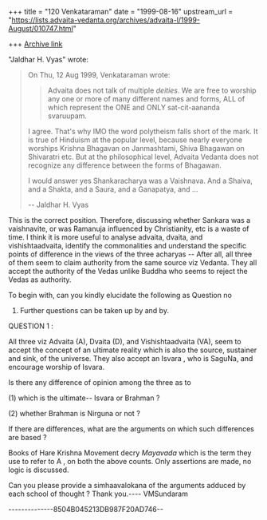 +++
title = "120 Venkataraman"
date = "1999-08-16"
upstream_url = "https://lists.advaita-vedanta.org/archives/advaita-l/1999-August/010747.html"

+++
[Archive link](https://lists.advaita-vedanta.org/archives/advaita-l/1999-August/010747.html)



"Jaldhar H. Vyas" wrote:
>
> On Thu, 12 Aug 1999, Venkataraman wrote:
>
> > Advaita does not talk of multiple *deities*. We are free to worship
> > any one or more of many different names and forms, ALL of which
> > represent the ONE and ONLY sat-cit-aananda svaruupam.
> >
>
> I agree.  That's why IMO the word polytheism falls short of the mark.  It
> is true of Hinduism at the popular level, because nearly everyone worships
> Krishna Bhagavan on Janmashtami, Shiva Bhagawan on Shivaratri etc. But at
> the philosophical level, Advaita Vedanta does not recognize any difference
> between the forms of Bhagawan.
>
> I would answer yes Shankaracharya was a Vaishnava.  And a Shaiva, and a
> Shakta, and a Saura, and a Ganapatya, and ...
>
> --
> Jaldhar H. Vyas <jaldhar at braincells.com>



This is the correct position.  Therefore, discussing whether Sankara
was a vaishnavite, or was Ramanuja influenced by Christianity, etc is
a waste of time.  I think it is more useful
to analyse   advaita, dvaita, and vishishtaadvaita,   identify the
commonalities and understand  the specific points of difference in the
views of the three acharyas -- After all, all three of them seem to
claim authority from the same source viz Vedanta.  They all accept the
authority of the Vedas unlike Buddha who seems to reject the Vedas as
authority.

To begin with, can you kindly elucidate the following as Question no
1.  Further questions can be taken up by and by.

QUESTION 1 :

All three viz Advaita (A), Dvaita (D), and Vishishtaadvaita (VA), seem
to accept the concept of an ultimate reality which is also the source,
sustainer and sink, of the universe.  They also accept an Isvara , who
is SaguNa, and encourage worship of Isvara.

Is there any difference of opinion among the three as to

(1)  which is the ultimate-- Isvara or Brahman ?

(2)  whether Brahman is Nirguna or not ?

If there are differences, what are the arguments on which such
differences are based ?

Books of Hare Krishna Movement decry *Mayavada*
which is the term they use to refer to A , on both the above counts.
Only assertions are made, no logic is discussed.

Can you please provide a simhaavalokana of the arguments adduced by
each school of thought ?
Thank you.----     VMSundaram

--------------8504B045213DB987F20AD746--

